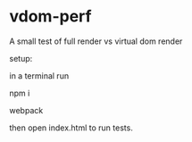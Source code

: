 # vdom-perf
A small test of full render vs virtual dom render

setup:

in a terminal run

npm i

webpack

then open index.html to run tests.

